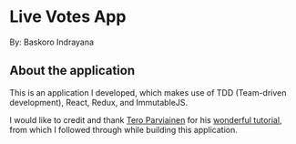 # Live Votes App

By: Baskoro Indrayana

## About the application

This is an application I developed, which makes use of TDD (Team-driven development), React, Redux, and ImmutableJS.

I would like to credit and thank [Tero Parviainen](https://github.com/teropa) for his [wonderful tutorial](http://teropa.info/blog/2015/09/10/full-stack-redux-tutorial.html), from which I followed through while building this application.
